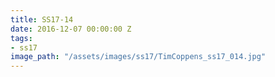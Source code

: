 ```yaml
---
title: SS17-14
date: 2016-12-07 00:00:00 Z
tags:
- ss17
image_path: "/assets/images/ss17/TimCoppens_ss17_014.jpg"
---
```


